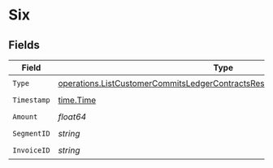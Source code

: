# Six


## Fields

| Field                                                                                                                                                                      | Type                                                                                                                                                                       | Required                                                                                                                                                                   | Description                                                                                                                                                                |
| -------------------------------------------------------------------------------------------------------------------------------------------------------------------------- | -------------------------------------------------------------------------------------------------------------------------------------------------------------------------- | -------------------------------------------------------------------------------------------------------------------------------------------------------------------------- | -------------------------------------------------------------------------------------------------------------------------------------------------------------------------- |
| `Type`                                                                                                                                                                     | [operations.ListCustomerCommitsLedgerContractsResponse200ApplicationJSONType](../../models/operations/listcustomercommitsledgercontractsresponse200applicationjsontype.md) | :heavy_check_mark:                                                                                                                                                         | N/A                                                                                                                                                                        |
| `Timestamp`                                                                                                                                                                | [time.Time](https://pkg.go.dev/time#Time)                                                                                                                                  | :heavy_check_mark:                                                                                                                                                         | N/A                                                                                                                                                                        |
| `Amount`                                                                                                                                                                   | *float64*                                                                                                                                                                  | :heavy_check_mark:                                                                                                                                                         | N/A                                                                                                                                                                        |
| `SegmentID`                                                                                                                                                                | *string*                                                                                                                                                                   | :heavy_check_mark:                                                                                                                                                         | N/A                                                                                                                                                                        |
| `InvoiceID`                                                                                                                                                                | *string*                                                                                                                                                                   | :heavy_check_mark:                                                                                                                                                         | N/A                                                                                                                                                                        |